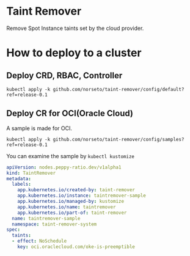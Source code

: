 # Taint Remover
Remove Spot Instance taints set by the cloud provider.

# How to deploy to a cluster
## Deploy CRD, RBAC, Controller
```
kubectl apply -k github.com/norseto/taint-remover/config/default?ref=release-0.1
```
## Deploy CR for OCI(Oracle Cloud)
A sample is made for OCI.  
```
kubectl apply -k github.com/norseto/taint-remover/config/samples?ref=release-0.1
```

You can examine the sample by `kubectl kustomize`
```YAML
apiVersion: nodes.peppy-ratio.dev/v1alpha1
kind: TaintRemover
metadata:
  labels:
    app.kubernetes.io/created-by: taint-remover
    app.kubernetes.io/instance: taintremover-sample
    app.kubernetes.io/managed-by: kustomize
    app.kubernetes.io/name: taintremover
    app.kubernetes.io/part-of: taint-remover
  name: taintremover-sample
  namespace: taint-remover-system
spec:
  taints:
  - effect: NoSchedule
    key: oci.oraclecloud.com/oke-is-preemptible
```

